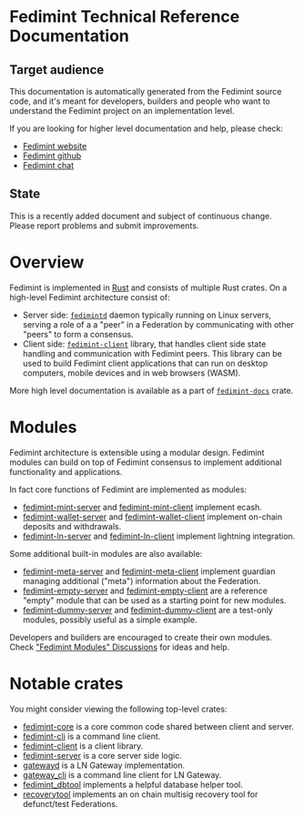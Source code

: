 # Fedimint Technical Reference Documentation

<!-- this page is used a landing page for https://docs.fedimint.org/ -->
<!-- lots of links in this document are relative to the generated document, so disabling linkcheck altogether: -->
<!-- markdown-link-check-disable -->

## Target audience

This documentation is automatically generated from the Fedimint source code,
and it's meant for developers, builders and people who want to understand
the Fedimint project on an implementation level.

If you are looking for higher level documentation and help, please check:

* [Fedimint website](https://fedimint.org/)
* [Fedimint github](https://github.com/fedimint/fedimint)
* [Fedimint chat](https://chat.fedimint.org/)

## State

This is a recently added document and subject of continuous change. Please report problems and submit improvements.

# Overview

Fedimint is implemented in [Rust](https://www.rust-lang.org/) and consists of multiple Rust crates.
On a high-level Fedimint architecture consist of:

* Server side: [`fedimintd`](./fedimintd/index.html) daemon typically running on Linux servers, serving a role of a a "peer" in a Federation by communicating with other "peers" to form a consensus.
* Client side: [`fedimint-client`](./fedimint_client/index.html) library, that handles client side state handling and
communication with Fedimint peers. This library can be used to build Fedimint client applications that can run on
desktop computers, mobile devices and in web browsers (WASM).

More high level documentation is available as a part of [`fedimint-docs`](./fedimint_docs/index.html) crate.

# Modules

Fedimint architecture is extensible using a modular design. Fedimint modules can build on top of Fedimint consensus to implement additional functionality and applications.

In fact core functions of Fedimint are implemented as modules:

* [fedimint-mint-server](./fedimint_mint_server/index.html) and [fedimint-mint-client](./fedimint_mint_client/index.html) implement ecash.
* [fedimint-wallet-server](./fedimint_wallet_server/index.html) and [fedimint-wallet-client](./fedimint_wallet_client/index.html) implement on-chain deposits and withdrawals.
* [fedimint-ln-server](./fedimint_ln_server/index.html) and [fedimint-ln-client](./fedimint_ln_client/index.html) implement lightning integration.

Some additional built-in modules are also available:

* [fedimint-meta-server](./fedimint_meta_server/index.html) and [fedimint-meta-client](./fedimint_meta_client/index.html) implement guardian managing additional ("meta") information about the Federation.
* [fedimint-empty-server](./fedimint_empty_server/index.html) and [fedimint-empty-client](./fedimint_empty_client/index.html) are a reference "empty" module that can be used as a starting point for new modules.
* [fedimint-dummy-server](./fedimint_dummy_server/index.html) and [fedimint-dummy-client](./fedimint_dummy_client/index.html) are a test-only modules, possibly useful as a simple example.

Developers and builders are encouraged to create their own modules. Check ["Fedimint Modules" Discussions](https://github.com/fedimint/fedimint/discussions/categories/fedimint-modules/) for ideas and help.

# Notable crates

You might consider viewing the following top-level crates:

* [fedimint-core](./fedimint_core/index.html) is a core common code shared between client and server.
* [fedimint-cli](./fedimint_cli/index.html) is a command line client.
* [fedimint-client](./fedimint_client/index.html) is a client library.
* [fedimint-server](./fedimint_server/index.html) is a core server side logic.
* [gatewayd](./gatewayd/index.html) is a LN Gateway implementation.
* [gateway_cli](./ln_gateway/index.html) is a command line client for LN Gateway.
* [fedimint_dbtool](./fedimint_dbtool/index.html) implements a helpful database helper tool.
* [recoverytool](./recoverytool/index.html) implements an on chain multisig recovery tool for defunct/test Federations.
